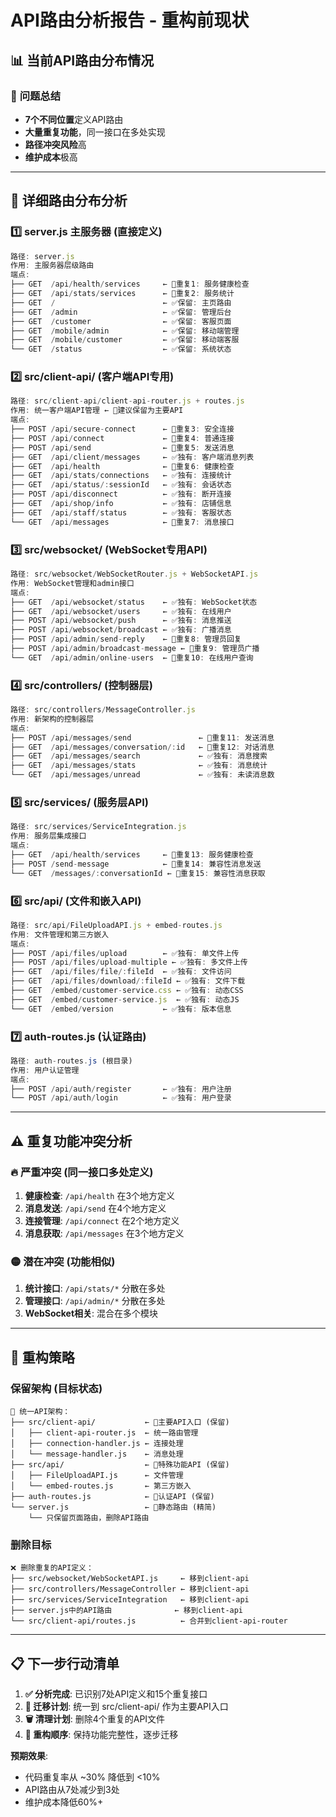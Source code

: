 # API路由分析报告 - 重构前现状

## 📊 当前API路由分布情况

### 🔴 **问题总结**
- **7个不同位置**定义API路由
- **大量重复功能**，同一接口在多处实现
- **路径冲突风险**高
- **维护成本**极高

---

## 📁 **详细路由分布分析**

### 1️⃣ **server.js 主服务器** (直接定义)
```javascript
路径: server.js
作用: 主服务器层级路由
端点:
├── GET  /api/health/services     ← 🔴重复1: 服务健康检查
├── GET  /api/stats/services      ← 🔴重复2: 服务统计
├── GET  /                        ← ✅保留: 主页路由  
├── GET  /admin                   ← ✅保留: 管理后台
├── GET  /customer                ← ✅保留: 客服页面
├── GET  /mobile/admin            ← ✅保留: 移动端管理
├── GET  /mobile/customer         ← ✅保留: 移动端客服
└── GET  /status                  ← ✅保留: 系统状态
```

### 2️⃣ **src/client-api/** (客户端API专用)
```javascript
路径: src/client-api/client-api-router.js + routes.js
作用: 统一客户端API管理 ← 🎯建议保留为主要API
端点:
├── POST /api/secure-connect      ← 🔴重复3: 安全连接
├── POST /api/connect             ← 🔴重复4: 普通连接
├── POST /api/send                ← 🔴重复5: 发送消息
├── GET  /api/client/messages     ← ✅独有: 客户端消息列表
├── GET  /api/health              ← 🔴重复6: 健康检查
├── GET  /api/stats/connections   ← ✅独有: 连接统计
├── GET  /api/status/:sessionId   ← ✅独有: 会话状态
├── POST /api/disconnect          ← ✅独有: 断开连接
├── GET  /api/shop/info           ← ✅独有: 店铺信息
├── GET  /api/staff/status        ← ✅独有: 客服状态
└── GET  /api/messages            ← 🔴重复7: 消息接口
```

### 3️⃣ **src/websocket/** (WebSocket专用API)
```javascript
路径: src/websocket/WebSocketRouter.js + WebSocketAPI.js
作用: WebSocket管理和admin接口
端点:
├── GET  /api/websocket/status    ← ✅独有: WebSocket状态
├── GET  /api/websocket/users     ← ✅独有: 在线用户
├── POST /api/websocket/push      ← ✅独有: 消息推送
├── POST /api/websocket/broadcast ← ✅独有: 广播消息
├── POST /api/admin/send-reply    ← 🔴重复8: 管理员回复
├── POST /api/admin/broadcast-message ← 🔴重复9: 管理员广播
└── GET  /api/admin/online-users  ← 🔴重复10: 在线用户查询
```

### 4️⃣ **src/controllers/** (控制器层)
```javascript
路径: src/controllers/MessageController.js
作用: 新架构的控制器层
端点:
├── POST /api/messages/send               ← 🔴重复11: 发送消息
├── GET  /api/messages/conversation/:id   ← 🔴重复12: 对话消息
├── GET  /api/messages/search             ← ✅独有: 消息搜索
├── GET  /api/messages/stats              ← ✅独有: 消息统计
└── GET  /api/messages/unread             ← ✅独有: 未读消息数
```

### 5️⃣ **src/services/** (服务层API)
```javascript
路径: src/services/ServiceIntegration.js
作用: 服务层集成接口
端点:
├── GET  /api/health/services     ← 🔴重复13: 服务健康检查
├── POST /send-message            ← 🔴重复14: 兼容性消息发送
└── GET  /messages/:conversationId ← 🔴重复15: 兼容性消息获取
```

### 6️⃣ **src/api/** (文件和嵌入API)
```javascript
路径: src/api/FileUploadAPI.js + embed-routes.js
作用: 文件管理和第三方嵌入
端点:
├── POST /api/files/upload        ← ✅独有: 单文件上传
├── POST /api/files/upload-multiple ← ✅独有: 多文件上传
├── GET  /api/files/file/:fileId  ← ✅独有: 文件访问
├── GET  /api/files/download/:fileId ← ✅独有: 文件下载
├── GET  /embed/customer-service.css ← ✅独有: 动态CSS
├── GET  /embed/customer-service.js  ← ✅独有: 动态JS
└── GET  /embed/version           ← ✅独有: 版本信息
```

### 7️⃣ **auth-routes.js** (认证路由)
```javascript
路径: auth-routes.js (根目录)
作用: 用户认证管理
端点:
├── POST /api/auth/register       ← ✅独有: 用户注册
└── POST /api/auth/login          ← ✅独有: 用户登录
```

---

## ⚠️ **重复功能冲突分析**

### 🔥 **严重冲突 (同一接口多处定义)**
1. **健康检查**: `/api/health` 在3个地方定义
2. **消息发送**: `/api/send` 在4个地方定义
3. **连接管理**: `/api/connect` 在2个地方定义
4. **消息获取**: `/api/messages` 在3个地方定义

### 🟡 **潜在冲突 (功能相似)**
1. **统计接口**: `/api/stats/*` 分散在多处
2. **管理接口**: `/api/admin/*` 分散在多处
3. **WebSocket相关**: 混合在多个模块

---

## 🎯 **重构策略**

### **保留架构 (目标状态)**
```
📁 统一API架构：
├── src/client-api/           ← 🎯主要API入口 (保留)
│   ├── client-api-router.js  ← 统一路由管理
│   ├── connection-handler.js ← 连接处理
│   └── message-handler.js    ← 消息处理
├── src/api/                  ← 🎯特殊功能API (保留)
│   ├── FileUploadAPI.js      ← 文件管理
│   └── embed-routes.js       ← 第三方嵌入
├── auth-routes.js            ← 🎯认证API (保留)
└── server.js                 ← 🎯静态路由 (精简)
    └── 只保留页面路由，删除API路由
```

### **删除目标**
```
❌ 删除重复的API定义：
├── src/websocket/WebSocketAPI.js     ← 移到client-api
├── src/controllers/MessageController ← 移到client-api  
├── src/services/ServiceIntegration   ← 移到client-api
├── server.js中的API路由              ← 移到client-api
└── src/client-api/routes.js          ← 合并到client-api-router
```

---

## 📋 **下一步行动清单**

1. **✅ 分析完成**: 已识别7处API定义和15个重复接口
2. **🎯 迁移计划**: 统一到 src/client-api/ 作为主要API入口
3. **🗑️ 清理计划**: 删除4个重复的API文件
4. **🔧 重构顺序**: 保持功能完整性，逐步迁移

**预期效果**: 
- 代码重复率从 ~30% 降低到 <10%
- API路由从7处减少到3处
- 维护成本降低60%+